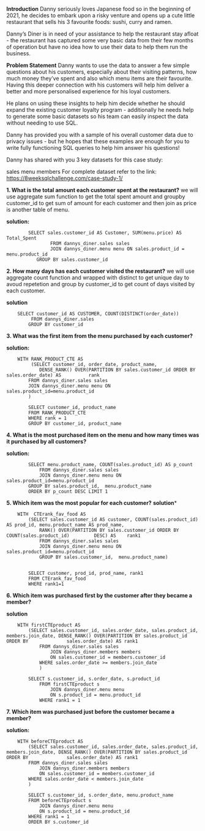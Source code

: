 **Introduction**
Danny seriously loves Japanese food so in the beginning of 2021, he decides to embark upon a risky venture and opens up a cute little restaurant that sells his 3 favourite foods: sushi, curry and ramen.

Danny’s Diner is in need of your assistance to help the restaurant stay afloat - the restaurant has captured some very basic data from their few months of operation but have no idea how to use their data to help them run the business.

**Problem Statement**
Danny wants to use the data to answer a few simple questions about his customers, especially about their visiting patterns, how much money they’ve spent and also which menu items are their favourite. Having this deeper connection with his customers will help him deliver a better and more personalised experience for his loyal customers.

He plans on using these insights to help him decide whether he should expand the existing customer loyalty program - additionally he needs help to generate some basic datasets so his team can easily inspect the data without needing to use SQL.

Danny has provided you with a sample of his overall customer data due to privacy issues - but he hopes that these examples are enough for you to write fully functioning SQL queries to help him answer his questions!

Danny has shared with you 3 key datasets for this case study:

sales
menu
members
For complete dataset refer to the link: https://8weeksqlchallenge.com/case-study-1/

**1. What is the total amount each customer spent at the restaurant?** we will use aggregate sum function to get the total spent amount and groupby customer_id to get sum of amount for each customer and then join as price is another table of menu.
	
**solution:**      
		
  			SELECT sales.customer_id AS Customer, SUM(menu.price) AS Total_Spent
            		FROM dannys_diner.sales sales 
            		JOIN dannys_diner.menu menu ON sales.product_id = menu.product_id
          	   GROUP BY sales.customer_id

**2. How many days has each customer visited the restaurant?** we will use aggregate count function and wrapped with distinct to get unique day to avoud repetetion and group by customer_id to get count of days visited by each customer.

**solution**
		
  		SELECT customer_id AS CUSTOMER, COUNT(DISTINCT(order_date))
       		 FROM dannys_diner.sales
        	GROUP BY customer_id

**3. What was the first item from the menu purchased by each customer?**

**solution:**
		
  		WITH RANK_PRODUCT_CTE AS
       		 (SELECT customer_id, order_date, product_name, 
        		DENSE_RANK() OVER(PARTITION BY sales.customer_id ORDER BY sales.order_date) AS 			rank
        	FROM dannys_diner.sales sales 
        	JOIN dannys_diner.menu menu ON sales.product_id=menu.product_id
       		)
        
        	SELECT customer_id, product_name
        	FROM RANK_PRODUCT_CTE
        	WHERE rank = 1
        	GROUP BY customer_id, product_name

**4. What is the most purchased item on the menu and how many times was it purchased by all customers?**

**solution:**	

			SELECT menu.product_name, COUNT(sales.product_id) AS p_count
    			FROM dannys_diner.sales sales 
    			JOIN dannys_diner.menu menu ON sales.product_id=menu.product_id
    		GROUP BY sales.product_id,  menu.product_name
    		ORDER BY p_count DESC LIMIT 1


**5. Which item was the most popular for each customer?**
**solution***

		WITH  CTErank_fav_food AS
			(SELECT sales.customer_id AS customer, COUNT(sales.product_id) AS prod_id, menu.product_name AS prod_name, 
     			RANK() OVER(PARTITION BY sales.customer_id ORDER BY COUNT(sales.product_id) 		DESC) AS 	rank1
    			FROM dannys_diner.sales sales
    			JOIN dannys_diner.menu menu ON sales.product_id=menu.product_id
    			GROUP BY sales.customer_id,  menu.product_name)
    
    	
    		SELECT customer, prod_id, prod_name, rank1
    		FROM CTErank_fav_food
    		WHERE rank1=1

**6. Which item was purchased first by the customer after they became a member?**

**solution**

		WITH firstCTEproduct AS
    		(SELECT sales.customer_id, sales.order_date, sales.product_id, members.join_date, DENSE_RANK() OVER(PARTITION BY sales.product_id ORDER BY 				sales.order_date) AS rank1
     			FROM dannys_diner.sales sales
     				JOIN dannys_diner.members members
     				ON sales.customer_id = members.customer_id
	     		WHERE sales.order_date >= members.join_date
     			)
     
     		SELECT s.customer_id, s.order_date, s.product_id
     			FROM firstCTEproduct s
     				JOIN dannys_diner.menu menu
     				ON s.product_id = menu.product_id
     			WHERE rank1 = 1
     

**7. Which item was purchased just before the customer became a member?**

**solution:**

		
  		WITH beforeCTEproduct AS
    		(SELECT sales.customer_id, sales.order_date, sales.product_id, members.join_date, DENSE_RANK() OVER(PARTITION BY sales.product_id ORDER BY 				sales.order_date) AS rank1
     		FROM dannys_diner.sales sales
     			JOIN dannys_diner.members members
     			ON sales.customer_id = members.customer_id
     		WHERE sales.order_date < members.join_date
     		)
     
     		SELECT s.customer_id, s.order_date, menu.product_name
     		FROM beforeCTEproduct s
     			JOIN dannys_diner.menu menu
     			ON s.product_id = menu.product_id
     		WHERE rank1 = 1
     		ORDER BY s.customer_id
